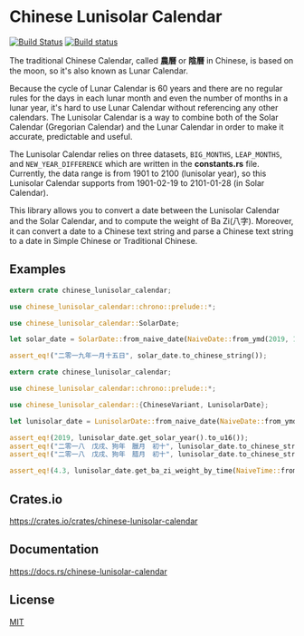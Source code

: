 Chinese Lunisolar Calendar
====================

[![Build Status](https://travis-ci.org/magiclen/chinese-lunisolar-calendar.svg?branch=master)](https://travis-ci.org/magiclen/chinese-lunisolar-calendar)
[![Build status](https://ci.appveyor.com/api/projects/status/m18pqcgf6x9m3vw6/branch/master?svg=true)](https://ci.appveyor.com/project/magiclen/chinese-lunisolar-calendar/branch/master)

The traditional Chinese Calendar, called **農曆** or **陰曆** in Chinese, is based on the moon, so it's also known as Lunar Calendar.

Because the cycle of Lunar Calendar is 60 years and there are no regular rules for the days in each lunar month and even the number of months in a lunar year, it's hard to use Lunar Calendar without referencing any other calendars. The Lunisolar Calendar is a way to combine both of the Solar Calendar (Gregorian Calendar) and the Lunar Calendar in order to make it accurate, predictable and useful.

The Lunisolar Calendar relies on three datasets, `BIG_MONTHS`, `LEAP_MONTHS`, and `NEW_YEAR_DIFFERENCE` which are written in the **constants.rs** file. Currently, the data range is from 1901 to 2100 (lunisolar year), so this Lunisolar Calendar supports from 1901-02-19 to 2101-01-28 (in Solar Calendar).

This library allows you to convert a date between the Lunisolar Calendar and the Solar Calendar, and to compute the weight of Ba Zi(八字). Moreover, it can convert a date to a Chinese text string and parse a Chinese text string to a date in Simple Chinese or Traditional Chinese.

## Examples

```rust
extern crate chinese_lunisolar_calendar;

use chinese_lunisolar_calendar::chrono::prelude::*;

use chinese_lunisolar_calendar::SolarDate;

let solar_date = SolarDate::from_naive_date(NaiveDate::from_ymd(2019, 1, 15)).unwrap();

assert_eq!("二零一九年一月十五日", solar_date.to_chinese_string());
```

```rust
extern crate chinese_lunisolar_calendar;

use chinese_lunisolar_calendar::chrono::prelude::*;

use chinese_lunisolar_calendar::{ChineseVariant, LunisolarDate};

let lunisolar_date = LunisolarDate::from_naive_date(NaiveDate::from_ymd(2019, 1, 15)).unwrap();

assert_eq!(2019, lunisolar_date.get_solar_year().to_u16());
assert_eq!("二零一八　戊戌、狗年　臘月　初十", lunisolar_date.to_chinese_string(ChineseVariant::Traditional));
assert_eq!("二零一八　戊戌、狗年　腊月　初十", lunisolar_date.to_chinese_string(ChineseVariant::Simple));

assert_eq!(4.3, lunisolar_date.get_ba_zi_weight_by_time(NaiveTime::from_hms(15, 30, 0)));
```

## Crates.io

https://crates.io/crates/chinese-lunisolar-calendar

## Documentation

https://docs.rs/chinese-lunisolar-calendar

## License

[MIT](LICENSE)